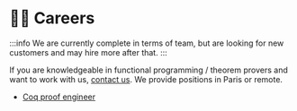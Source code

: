 # 🧑‍💼 Careers
:::info
We are currently complete in terms of team, but are looking for new customers and may hire more after that.
:::

If you are knowledgeable in functional programming / theorem provers and want to work with us, <a href="mailto:&#099;&#111;&#110;&#116;&#097;&#099;&#116;&#064;formal&#046;&#108;&#097;&#110;&#100;">contact us</a>. We provide positions in Paris or remote.
* [Coq proof engineer](jobs/formal-verification-ocaml-formal-land.pdf)
